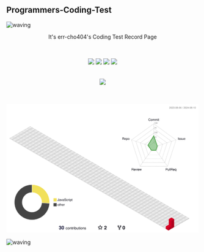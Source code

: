 ## Programmers-Coding-Test <a id="Error">
![waving](https://capsule-render.vercel.app/api?type=waving&height=300&text=CodingTest&fontColor=ffffff&fontAlignY=40&color=0:acddd9,100:febd22&section=header&desc=Find%20Me!&descSize=15)

<p align=center>It's err-cho404's Coding Test Record Page</p>
<br>
<br>


<!--- ### Main Languages --->
<div align=center>
  <img src="https://img.shields.io/badge/java-%23ED8B00.svg?style=for-the-badge&logo=openjdk&logoColor=white">
  <img src="https://img.shields.io/badge/javascript-%23323330.svg?style=for-the-badge&logo=javascript&logoColor=%23F7DF1E">
  <img src="https://img.shields.io/badge/python-3670A0?style=for-the-badge&logo=python&logoColor=ffdd54">
  <img src="https://img.shields.io/badge/r-%23276DC3.svg?style=for-the-badge&logo=r&logoColor=white">
  <br>
  <br>
  <br>
  <img src="http://mazassumnida.wtf/api/v2/generate_badge?boj=err-cho404">
</div>
<br>
<br>


<!--- ### 3D잔디 --->
![](./profile-3d-contrib/profile-gitblock.svg )

![waving](https://capsule-render.vercel.app/api?type=waving&height=180&text=Thank%20You&fontSize=20&fontColor=ffffff&fontAlign=93&fontAlignY=90&color=0:acddd9,100:febd22&section=footer)

